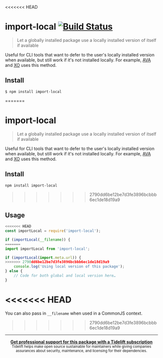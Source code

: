 <<<<<<< HEAD
# import-local [![Build Status](https://travis-ci.org/sindresorhus/import-local.svg?branch=master)](https://travis-ci.org/sindresorhus/import-local)

> Let a globally installed package use a locally installed version of itself if available

Useful for CLI tools that want to defer to the user's locally installed version when available, but still work if it's not installed locally. For example, [AVA](http://ava.li) and [XO](https://github.com/xojs/xo) uses this method.


## Install

```
$ npm install import-local
```

=======
# import-local

> Let a globally installed package use a locally installed version of itself if available

Useful for CLI tools that want to defer to the user's locally installed version when available, but still work if it's not installed locally. For example, [AVA](https://avajs.dev) and [XO](https://github.com/xojs/xo) uses this method.

## Install

```sh
npm install import-local
```
>>>>>>> 2790dd6be12be7d3fe3896bcbbb6ec1de18d19a9

## Usage

```js
<<<<<<< HEAD
const importLocal = require('import-local');

if (importLocal(__filename)) {
=======
import importLocal from 'import-local';

if (importLocal(import.meta.url)) {
>>>>>>> 2790dd6be12be7d3fe3896bcbbb6ec1de18d19a9
	console.log('Using local version of this package');
} else {
	// Code for both global and local version here…
}
```

<<<<<<< HEAD
=======
You can also pass in `__filename` when used in a CommonJS context.
>>>>>>> 2790dd6be12be7d3fe3896bcbbb6ec1de18d19a9

---

<div align="center">
	<b>
		<a href="https://tidelift.com/subscription/pkg/npm-import-local?utm_source=npm-import-local&utm_medium=referral&utm_campaign=readme">Get professional support for this package with a Tidelift subscription</a>
	</b>
	<br>
	<sub>
		Tidelift helps make open source sustainable for maintainers while giving companies<br>assurances about security, maintenance, and licensing for their dependencies.
	</sub>
</div>
